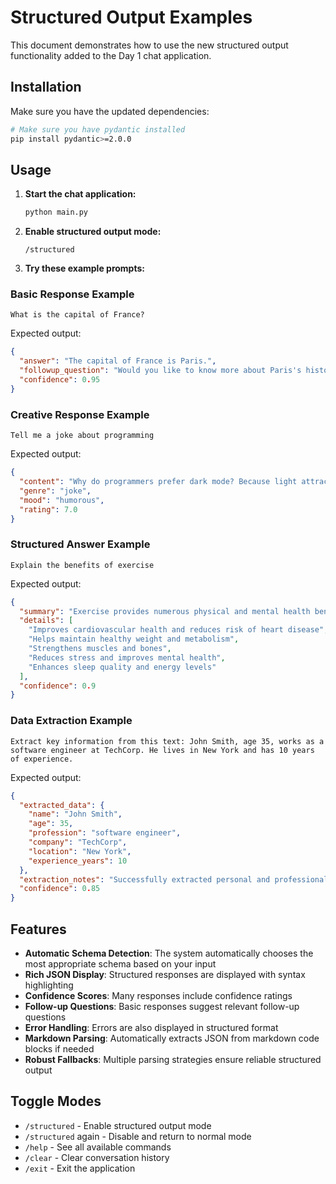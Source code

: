# Structured Output Examples

This document demonstrates how to use the new structured output functionality added to the Day 1 chat application.

## Installation

Make sure you have the updated dependencies:

```bash
# Make sure you have pydantic installed
pip install pydantic>=2.0.0
```

## Usage

1. **Start the chat application:**
   ```bash
   python main.py
   ```

2. **Enable structured output mode:**
   ```
   /structured
   ```

3. **Try these example prompts:**

### Basic Response Example
```
What is the capital of France?
```

Expected output:
```json
{
  "answer": "The capital of France is Paris.",
  "followup_question": "Would you like to know more about Paris's history or landmarks?",
  "confidence": 0.95
}
```

### Creative Response Example
```
Tell me a joke about programming
```

Expected output:
```json
{
  "content": "Why do programmers prefer dark mode? Because light attracts bugs!",
  "genre": "joke",
  "mood": "humorous",
  "rating": 7.0
}
```

### Structured Answer Example
```
Explain the benefits of exercise
```

Expected output:
```json
{
  "summary": "Exercise provides numerous physical and mental health benefits that improve overall quality of life.",
  "details": [
    "Improves cardiovascular health and reduces risk of heart disease",
    "Helps maintain healthy weight and metabolism",
    "Strengthens muscles and bones",
    "Reduces stress and improves mental health",
    "Enhances sleep quality and energy levels"
  ],
  "confidence": 0.9
}
```

### Data Extraction Example
```
Extract key information from this text: John Smith, age 35, works as a software engineer at TechCorp. He lives in New York and has 10 years of experience.
```

Expected output:
```json
{
  "extracted_data": {
    "name": "John Smith",
    "age": 35,
    "profession": "software engineer",
    "company": "TechCorp",
    "location": "New York",
    "experience_years": 10
  },
  "extraction_notes": "Successfully extracted personal and professional information from the provided text.",
  "confidence": 0.85
}
```

## Features

- **Automatic Schema Detection**: The system automatically chooses the most appropriate schema based on your input
- **Rich JSON Display**: Structured responses are displayed with syntax highlighting
- **Confidence Scores**: Many responses include confidence ratings
- **Follow-up Questions**: Basic responses suggest relevant follow-up questions
- **Error Handling**: Errors are also displayed in structured format
- **Markdown Parsing**: Automatically extracts JSON from markdown code blocks if needed
- **Robust Fallbacks**: Multiple parsing strategies ensure reliable structured output

## Toggle Modes

- `/structured` - Enable structured output mode
- `/structured` again - Disable and return to normal mode
- `/help` - See all available commands
- `/clear` - Clear conversation history
- `/exit` - Exit the application